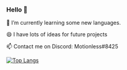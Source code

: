 ### Hello 👋
🌱 I’m currently learning some new languages.

😄 I have lots of ideas for future projects

📫 Contact me on Discord: Motionless#8425

[![Top Langs](https://github-readme-stats.vercel.app/api/top-langs/?username=matt-mccartney&layout=compact&theme=dark)](https://github.com/anuraghazra/github-readme-stats)

<!--
**MotionlessMatt/MotionlessMatt** is a ✨ _special_ ✨ repository because its `README.md` (this file) appears on your GitHub profile.

Here are some ideas to get you started:

- 🔭 I’m currently working on ...
- 🌱 I’m currently learning ...
- 👯 I’m looking to collaborate on ...
- 🤔 I’m looking for help with ...
- 💬 Ask me about ...
- 📫 How to reach me: ...
- 😄 Pronouns: ...
- ⚡ Fun fact: ...
-->
